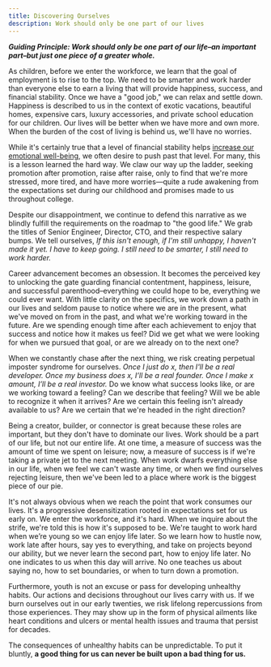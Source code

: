 ```yaml
---
title: Discovering Ourselves
description: Work should only be one part of our lives
---
```


**<em>Guiding Principle: Work should only be one part of our life–an important part–but just one piece of a greater whole.</em>**

As children, before we enter the workforce, we learn that the goal of employment is to rise to the top. We need to be smarter and work harder than everyone else to earn a living that will provide happiness, success, and financial stability. Once we have a "good job," we can relax and settle down. Happiness is described to us in the context of exotic vacations, beautiful homes, expensive cars, luxury accessories, and private school education for our children. Our lives will be better when we have more and own more. When the burden of the cost of living is behind us, we'll have no worries. 

While it's certainly true that a level of financial stability helps [increase our emotional well-being](https://www.inc.com/eric-mack/the-exact-amount-of-money-it-takes-to-make-a-person-happy-just-got-an-update.html), we often desire to push past that level. For many, this is a lesson learned the hard way. We claw our way up the ladder, seeking promotion after promotion, raise after raise, only to find that we're more stressed, more tired, and have more worries—quite a rude awakening from the expectations set during our childhood and promises made to us throughout college. 

Despite our disappointment, we continue to defend this narrative as we blindly fulfill the requirements on the roadmap to "the good life." We grab the titles of Senior Engineer, Director, CTO, and their respective salary bumps. We tell ourselves, <em>If this isn't enough, if I'm still unhappy, I haven't made it yet. I have to keep going. I still need to be smarter, I still need to work harder.</em>

Career advancement becomes an obsession. It becomes the perceived key to unlocking the gate guarding financial contentment, happiness, leisure, and successful parenthood–everything we could hope to be, everything we could ever want. With little clarity on the specifics, we work down a path in our lives and seldom pause to notice where we are in the present, what we've moved on from in the past, and what we're working toward in the future. Are we spending enough time after each achievement to enjoy that success and notice how it makes us feel? Did we get what we were looking for when we pursued that goal, or are we already on to the next one? 

When we constantly chase after the next thing, we risk creating perpetual imposter syndrome for ourselves. <em>Once I just do x, then I'll be a real developer. Once my business does x, I’ll be a real founder. Once I make x amount, I’ll be a real investor.</em>  Do we know what success looks like, or are we working toward a feeling? Can we describe that feeling? Will we be able to recognize it when it arrives? Are we certain this feeling isn't already available to us? Are we certain that we're headed in the right direction?

Being a creator, builder, or connector is great because these roles are important, but they don't have to dominate our lives. Work should be a part of our life, but not our entire life. At one time, a measure of success was the amount of time we spent on leisure; now, a measure of success is if we're taking a private jet to the next meeting. When work dwarfs everything else in our life, when we feel we can't waste any time, or when we find ourselves rejecting leisure, then we've been led to a place where work is the biggest piece of our pie. 

It's not always obvious when we reach the point that work consumes our lives. It's a progressive desensitization rooted in expectations set for us early on. We enter the workforce, and it's hard. When we inquire about the strife, we're told this is how it's supposed to be. We're taught to work hard when we’re young so we can enjoy life later. So we learn how to hustle now, work late after hours, say yes to everything, and take on projects beyond our ability, but we never learn the second part, how to enjoy life later. No one indicates to us when this day will arrive. No one teaches us about saying no, how to set boundaries, or when to turn down a promotion. 

Furthermore, youth is not an excuse or pass for developing unhealthy habits. Our actions and decisions throughout our lives carry with us. If we burn ourselves out in our early twenties, we risk lifelong repercussions from those experiences. They may show up in the form of physical ailments like heart conditions and ulcers or mental health issues and trauma that persist for decades. 

The consequences of unhealthy habits can be unpredictable. To put it bluntly, **a good thing for us can never be built upon a bad thing for us.**